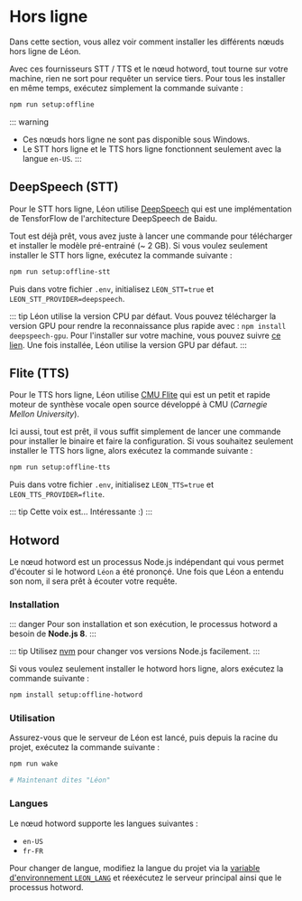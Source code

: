 # Hors ligne

Dans cette section, vous allez voir comment installer les différents nœuds hors ligne de Léon.

Avec ces fournisseurs STT / TTS et le nœud hotword, tout tourne sur votre machine, rien ne sort pour requêter un service tiers.
Pour tous les installer en même temps, exécutez simplement la commande suivante :

```bash
npm run setup:offline
```

::: warning
- Ces nœuds hors ligne ne sont pas disponible sous Windows.
- Le STT hors ligne et le TTS hors ligne fonctionnent seulement avec la langue `en-US`.
:::

## DeepSpeech (STT)

Pour le STT hors ligne, Léon utilise [DeepSpeech](https://github.com/mozilla/DeepSpeech) qui est une implémentation de TensforFlow de l'architecture DeepSpeech de Baidu.

Tout est déjà prêt, vous avez juste à lancer une commande pour télécharger et installer le modèle pré-entrainé (~ 2 GB).
Si vous voulez seulement installer le STT hors ligne, exécutez la commande suivante :

```bash
npm run setup:offline-stt
```

Puis dans votre fichier `.env`, initialisez `LEON_STT=true` et `LEON_STT_PROVIDER=deepspeech`.

::: tip
Léon utilise la version CPU par défaut.
Vous pouvez télécharger la version GPU pour rendre la reconnaissance plus rapide avec : `npm install deepspeech-gpu`.
Pour l'installer sur votre machine, vous pouvez suivre [ce lien](https://medium.com/@taylordenouden/installing-tensorflow-gpu-on-ubuntu-18-04-89a142325138).
Une fois installée, Léon utilise la version GPU par défaut.
:::

## Flite (TTS)


Pour le TTS hors ligne, Léon utilise [CMU Flite](http://www.festvox.org/flite/) qui est un petit et rapide moteur de synthèse vocale open source développé à CMU (*Carnegie Mellon University*).

Ici aussi, tout est prêt, il vous suffit simplement de lancer une commande pour installer le binaire et faire la configuration.
Si vous souhaitez seulement installer le TTS hors ligne, alors exécutez la commande suivante :

```bash
npm run setup:offline-tts
```

Puis dans votre fichier `.env`, initialisez `LEON_TTS=true` et `LEON_TTS_PROVIDER=flite`.

::: tip
Cette voix est... Intéressante :)
:::

## Hotword

Le nœud hotword est un processus Node.js indépendant qui vous permet d'écouter si le hotword `Léon` a été prononçé. Une fois que Léon a entendu son nom, il sera prêt à écouter votre requête.

### Installation

::: danger
Pour son installation et son exécution, le processus hotword a besoin de **Node.js 8**.
:::

::: tip
Utilisez [nvm](/fr-FR/how-to/#en-utilisant-nvm-recommande) pour changer vos versions Node.js facilement.
:::

Si vous voulez seulement installer le hotword hors ligne, alors exécutez la commande suivante :

```bash
npm install setup:offline-hotword
```

### Utilisation

Assurez-vous que le serveur de Léon est lancé, puis depuis la racine du projet, exécutez la commande suivante :

```bash
npm run wake

# Maintenant dites "Léon"
```

### Langues

Le nœud hotword supporte les langues suivantes :

- `en-US`
- `fr-FR`

Pour changer de langue, modifiez la langue du projet via la [variable d'environnement `LEON_LANG`](/fr-FR/configuration.md#variables-d-environnement) et réexécutez le serveur principal ainsi que le processus hotword.
